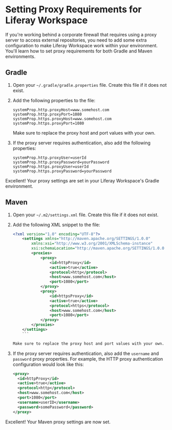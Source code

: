 # Setting Proxy Requirements for Liferay Workspace

If you're working behind a corporate firewall that requires using a proxy server
to access external repositories, you need to add some extra configuration to
make Liferay Workspace work within your environment. You'll learn how to set
proxy requirements for both Gradle and Maven environments.

## Gradle

1.  Open your `~/.gradle/gradle.properties` file. Create this file if it does
    not exist.

2.  Add the following properties to the file:

    ```properties
    systemProp.http.proxyHost=www.somehost.com
    systemProp.http.proxyPort=1080
    systemProp.https.proxyHost=www.somehost.com
    systemProp.https.proxyPort=1080
    ```

    Make sure to replace the proxy host and port values with your own.

3.  If the proxy server requires authentication, also add the following
    properties:

        systemProp.http.proxyUser=userId
        systemProp.http.proxyPassword=yourPassword
        systemProp.https.proxyUser=userId
        systemProp.https.proxyPassword=yourPassword

Excellent! Your proxy settings are set in your Liferay Workspace's Gradle
environment.

## Maven

1.  Open your `~/.m2/settings.xml` file. Create this file if it does not exist.

2.  Add the following XML snippet to the file:

    ```xml
    <?xml version="1.0" encoding="UTF-8"?>
        <settings xmlns="http://maven.apache.org/SETTINGS/1.0.0"
            xmlns:xsi="http://www.w3.org/2001/XMLSchema-instance"
            xsi:schemaLocation="http://maven.apache.org/SETTINGS/1.0.0 http://maven.apache.org/xsd/settings-1.0.0.xsd">
            <proxies>
                <proxy>
                    <id>httpProxy</id>
                    <active>true</active>
                    <protocol>http</protocol>
                    <host>www.somehost.com</host>
                    <port>1080</port>
                </proxy>
                <proxy>
                    <id>httpsProxy</id>
                    <active>true</active>
                    <protocol>https</protocol>
                    <host>www.somehost.com</host>
                    <port>1080</port>
                </proxy>
            </proxies>
        </settings>
        ```

    Make sure to replace the proxy host and port values with your own.

3.  If the proxy server requires authentication, also add the `username` and
    `password` proxy properties. For example, the HTTP proxy authentication
    configuration would look like this:

    ```xml
    <proxy>
      <id>httpProxy</id>
      <active>true</active>
      <protocol>http</protocol>
      <host>www.somehost.com</host>
      <port>1080</port>
      <username>userID</username>
      <password>somePassword</password>
    </proxy>
    ```

Excellent! Your Maven proxy settings are now set.
